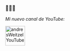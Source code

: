 ###  👋👋👋

*Mi nuevo canal de YouTube:*

<a href="https://www.youtube.com/channel/UCuSVXmBcMURyTvbmbcgZalQ?view_as=subscriber" target="_blank">
  <img align="left" alt="andresWeitzel YouTube" width="62px" src="https://cdn.jsdelivr.net/npm/simple-icons@v3/icons/youtube.svg" />
</a>
